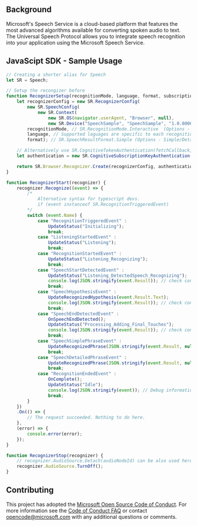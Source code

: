 ## Background
Microsoft's Speech Service is a cloud-based platform that features the most advanced algorithms available for converting spoken audio to text. The Universal Speech Protocol allows you to integrate speech recognition into your application using the Microsoft Speech Service.

## JavaScipt SDK - Sample Usage

```javascript
// Creating a shorter alias for Speech
let SR = Speech;

// Setup the recongizer before
function RecognizerSetup(recognitionMode, language, format, subscriptionKey) {
    let recognizerConfig = new SR.RecognizerConfig(
        new SR.SpeechConfig(
            new SR.Context(
                new SR.OS(navigator.userAgent, "Browser", null),
                new SR.Device("SpeechSample", "SpeechSample", "1.0.00000"))),
        recognitionMode, // SR.RecognitionMode.Interactive  (Options - Interactive/Conversation/Dictation>)
        language, // Supported laguages are specific to each recognition mode. Refer to docs.
        format); // SR.SpeechResultFormat.Simple (Options - Simple/Detailed)

    // Alternatively use SR.CognitiveTokenAuthentication(fetchCallback, fetchOnExpiryCallback) for token auth
    let authentication = new SR.CognitiveSubscriptionKeyAuthentication(subscriptionKey);

    return SR.Browser.Recognizer.Create(recognizerConfig, authentication);
}

function RecognizerStart(recognizer) {
    recognizer.Recognize((event) => {
        /*
            Alternative syntax for typescript devs.
            if (event instanceof SR.RecognitionTriggeredEvent)
        */
        switch (event.Name) {
            case "RecognitionTriggeredEvent" :
                UpdateStatus("Initializing");
                break;
            case "ListeningStartedEvent" :
                UpdateStatus("Listening");
                break;
            case "RecognitionStartedEvent" :
                UpdateStatus("Listening_Recognizing");
                break;
            case "SpeechStartDetectedEvent" :
                UpdateStatus("Listening_DetectedSpeech_Recognizing");
                console.log(JSON.stringify(event.Result)); // check console for other information in result
                break;
            case "SpeechHypothesisEvent" :
                UpdateRecognizedHypothesis(event.Result.Text);
                console.log(JSON.stringify(event.Result)); // check console for other information in result
                break;
            case "SpeechEndDetectedEvent" :
                OnSpeechEndDetected();
                UpdateStatus("Processing_Adding_Final_Touches");
                console.log(JSON.stringify(event.Result)); // check console for other information in result
                break;
            case "SpeechSimplePhraseEvent" :
                UpdateRecognizedPhrase(JSON.stringify(event.Result, null, 3));
                break;
            case "SpeechDetailedPhraseEvent" :
                UpdateRecognizedPhrase(JSON.stringify(event.Result, null, 3));
                break;
            case "RecognitionEndedEvent" :
                OnComplete();
                UpdateStatus("Idle");
                console.log(JSON.stringify(event)); // Debug information
                break;
        }
    })
    .On(() => {
        // The request succeeded. Nothing to do here.
    },
    (error) => {
        console.error(error);
    });
}

function RecognizerStop(recognizer) {
    // recognizer.AudioSource.Detach(audioNodeId) can be also used here. (audioNodeId is part of ListeningStartedEvent)
    recognizer.AudioSource.TurnOff();
}
```

## Contributing

This project has adopted the [Microsoft Open Source Code of Conduct](https://opensource.microsoft.com/codeofconduct/). For more information see the [Code of Conduct FAQ](https://opensource.microsoft.com/codeofconduct/faq/) or contact [opencode@microsoft.com](mailto:opencode@microsoft.com) with any additional questions or comments.
